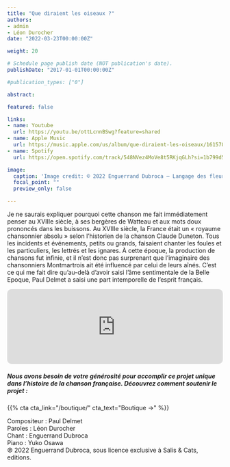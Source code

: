 ```yaml
---
title: "Que diraient les oiseaux ?"
authors:
- admin
- Léon Durocher
date: "2022-03-23T00:00:00Z"

weight: 20

# Schedule page publish date (NOT publication's date).
publishDate: "2017-01-01T00:00:00Z"

#publication_types: ["0"]

abstract: 

featured: false

links:
- name: Youtube
  url: https://youtu.be/ottLcnnBSwg?feature=shared
- name: Apple Music
  url: https://music.apple.com/us/album/que-diraient-les-oiseaux/1615781717?i=1615782014
- name: Spotify
  url: https://open.spotify.com/track/548NVez4MoVe8t5RKjqGLh?si=1b799d58c6d14397

image:
  caption: 'Image credit: © 2022 Enguerrand Dubroca – Langage des fleurs – Lilas, Premières émotions d’amour, éditions Bergeret / Collection Lequy http://fantaisiesbergeret.free.fr'
  focal_point: ""
  preview_only: false

---
```


Je ne saurais expliquer pourquoi cette chanson me fait immédiatement penser au XVIIIe siècle, à ses bergères de Watteau et aux mots doux prononcés dans les buissons. Au XVIIIe siècle, la France était un « royaume chansonnier absolu » selon l’historien de la chanson Claude Duneton. Tous les incidents et événements, petits ou grands, faisaient chanter les foules et les particuliers, les lettrés et les ignares. À cette époque, la production de chansons fut infinie, et il n’est donc pas surprenant que l’imaginaire des chansonniers Montmartrois ait été influencé par celui de leurs aînés. C’est ce qui me fait dire qu’au-delà d’avoir saisi l’âme sentimentale de la Belle Epoque, Paul Delmet a saisi une part intemporelle de l’esprit français.


<iframe allow="autoplay *; encrypted-media *; fullscreen *; clipboard-write" frameborder="0" height="175" style="width:100%;max-width:720px;overflow:hidden;border-radius:10px;" sandbox="allow-forms allow-popups allow-same-origin allow-scripts allow-storage-access-by-user-activation allow-top-navigation-by-user-activation" src="https://embed.music.apple.com/us/album/que-diraient-les-oiseaux/1615781717?i=1615782014"></iframe>

##### Nous avons besoin de votre générosité pour accomplir ce projet unique dans l’histoire de la chanson française. Découvrez comment soutenir le projet :
{{% cta cta_link="/boutique/" cta_text="Boutique →" %}}

<p>Compositeur : Paul Delmet <br>
Paroles : Léon Durocher<br>
Chant : Enguerrand Dubroca<br>
Piano : Yuko Osawa<br>
℗ 2022 Enguerrand Dubroca, sous licence exclusive à Salis & Cats, editions.</p>


